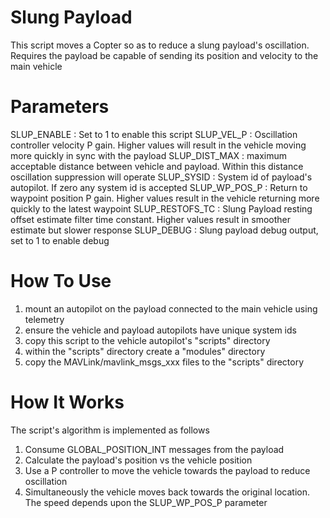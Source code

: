 # Slung Payload

This script moves a Copter so as to reduce a slung payload's oscillation.  Requires the payload be capable of sending its position and velocity to the main vehicle

# Parameters

SLUP_ENABLE : Set to 1 to enable this script
SLUP_VEL_P : Oscillation controller velocity P gain.  Higher values will result in the vehicle moving more quickly in sync with the payload
SLUP_DIST_MAX : maximum acceptable distance between vehicle and payload.  Within this distance oscillation suppression will operate
SLUP_SYSID : System id of payload's autopilot.  If zero any system id is accepted
SLUP_WP_POS_P : Return to waypoint position P gain.  Higher values result in the vehicle returning more quickly to the latest waypoint
SLUP_RESTOFS_TC : Slung Payload resting offset estimate filter time constant.  Higher values result in smoother estimate but slower response
SLUP_DEBUG : Slung payload debug output, set to 1 to enable debug

# How To Use

1. mount an autopilot on the payload connected to the main vehicle using telemetry
2. ensure the vehicle and payload autopilots have unique system ids
3. copy this script to the vehicle autopilot's "scripts" directory
4. within the "scripts" directory create a "modules" directory
5. copy the MAVLink/mavlink_msgs_xxx files to the "scripts" directory

# How It Works

The script's algorithm is implemented as follows

1. Consume GLOBAL_POSITION_INT messages from the payload
2. Calculate the payload's position vs the vehicle position
3. Use a P controller to move the vehicle towards the payload to reduce oscillation
4. Simultaneously the vehicle moves back towards the original location.  The speed depends upon the SLUP_WP_POS_P parameter
